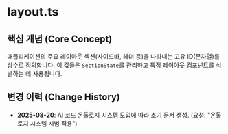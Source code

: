 # layout.ts

## 핵심 개념 (Core Concept)
애플리케이션의 주요 레이아웃 섹션(사이드바, 헤더 등)을 나타내는 고유 ID(문자열)를 상수로 정의합니다. 이 값들은 `SectionState`를 관리하고 특정 레이아웃 컴포넌트를 식별하는 데 사용됩니다.

## 변경 이력 (Change History)
- **2025-08-20**: AI 코드 온톨로지 시스템 도입에 따라 초기 문서 생성. (요청: "온톨로지 시스템 시범 적용")
